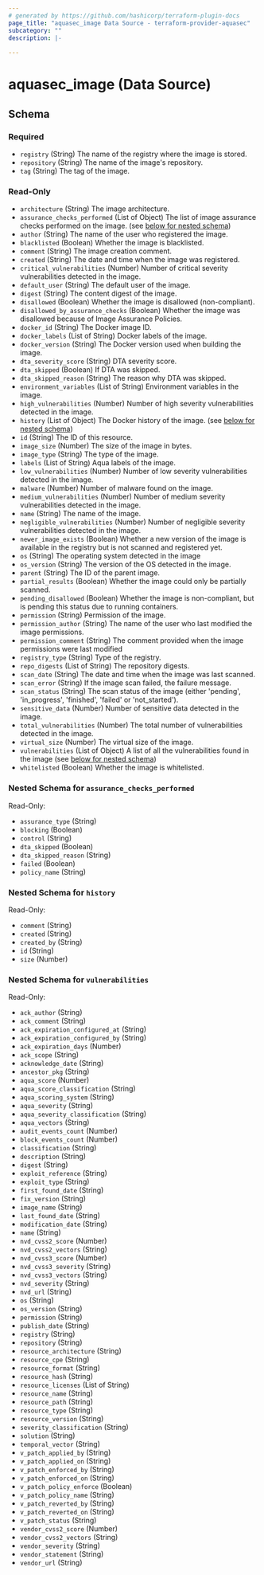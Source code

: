 ```yaml
---
# generated by https://github.com/hashicorp/terraform-plugin-docs
page_title: "aquasec_image Data Source - terraform-provider-aquasec"
subcategory: ""
description: |-
  
---
```


# aquasec_image (Data Source)





<!-- schema generated by tfplugindocs -->
## Schema

### Required

- `registry` (String) The name of the registry where the image is stored.
- `repository` (String) The name of the image's repository.
- `tag` (String) The tag of the image.

### Read-Only

- `architecture` (String) The image architecture.
- `assurance_checks_performed` (List of Object) The list of image assurance checks performed on the image. (see [below for nested schema](#nestedatt--assurance_checks_performed))
- `author` (String) The name of the user who registered the image.
- `blacklisted` (Boolean) Whether the image is blacklisted.
- `comment` (String) The image creation comment.
- `created` (String) The date and time when the image was registered.
- `critical_vulnerabilities` (Number) Number of critical severity vulnerabilities detected in the image.
- `default_user` (String) The default user of the image.
- `digest` (String) The content digest of the image.
- `disallowed` (Boolean) Whether the image is disallowed (non-compliant).
- `disallowed_by_assurance_checks` (Boolean) Whether the image was disallowed because of Image Assurance Policies.
- `docker_id` (String) The Docker image ID.
- `docker_labels` (List of String) Docker labels of the image.
- `docker_version` (String) The Docker version used when building the image.
- `dta_severity_score` (String) DTA severity score.
- `dta_skipped` (Boolean) If DTA was skipped.
- `dta_skipped_reason` (String) The reason why DTA was skipped.
- `environment_variables` (List of String) Environment variables in the image.
- `high_vulnerabilities` (Number) Number of high severity vulnerabilities detected in the image.
- `history` (List of Object) The Docker history of the image. (see [below for nested schema](#nestedatt--history))
- `id` (String) The ID of this resource.
- `image_size` (Number) The size of the image in bytes.
- `image_type` (String) The type of the image.
- `labels` (List of String) Aqua labels of the image.
- `low_vulnerabilities` (Number) Number of low severity vulnerabilities detected in the image.
- `malware` (Number) Number of malware found on the image.
- `medium_vulnerabilities` (Number) Number of medium severity vulnerabilities detected in the image.
- `name` (String) The name of the image.
- `negligible_vulnerabilities` (Number) Number of negligible severity vulnerabilities detected in the image.
- `newer_image_exists` (Boolean) Whether a new version of the image is available in the registry but is not scanned and registered yet.
- `os` (String) The operating system detected in the image
- `os_version` (String) The version of the OS detected in the image.
- `parent` (String) The ID of the parent image.
- `partial_results` (Boolean) Whether the image could only be partially scanned.
- `pending_disallowed` (Boolean) Whether the image is non-compliant, but is pending this status due to running containers.
- `permission` (String) Permission of the image.
- `permission_author` (String) The name of the user who last modified the image permissions.
- `permission_comment` (String) The comment provided when the image permissions were last modified
- `registry_type` (String) Type of the registry.
- `repo_digests` (List of String) The repository digests.
- `scan_date` (String) The date and time when the image was last scanned.
- `scan_error` (String) If the image scan failed, the failure message.
- `scan_status` (String) The scan status of the image (either 'pending', 'in_progress', 'finished', 'failed' or 'not_started').
- `sensitive_data` (Number) Number of sensitive data detected in the image.
- `total_vulnerabilities` (Number) The total number of vulnerabilities detected in the image.
- `virtual_size` (Number) The virtual size of the image.
- `vulnerabilities` (List of Object) A list of all the vulnerabilities found in the image (see [below for nested schema](#nestedatt--vulnerabilities))
- `whitelisted` (Boolean) Whether the image is whitelisted.

<a id="nestedatt--assurance_checks_performed"></a>
### Nested Schema for `assurance_checks_performed`

Read-Only:

- `assurance_type` (String)
- `blocking` (Boolean)
- `control` (String)
- `dta_skipped` (Boolean)
- `dta_skipped_reason` (String)
- `failed` (Boolean)
- `policy_name` (String)


<a id="nestedatt--history"></a>
### Nested Schema for `history`

Read-Only:

- `comment` (String)
- `created` (String)
- `created_by` (String)
- `id` (String)
- `size` (Number)


<a id="nestedatt--vulnerabilities"></a>
### Nested Schema for `vulnerabilities`

Read-Only:

- `ack_author` (String)
- `ack_comment` (String)
- `ack_expiration_configured_at` (String)
- `ack_expiration_configured_by` (String)
- `ack_expiration_days` (Number)
- `ack_scope` (String)
- `acknowledge_date` (String)
- `ancestor_pkg` (String)
- `aqua_score` (Number)
- `aqua_score_classification` (String)
- `aqua_scoring_system` (String)
- `aqua_severity` (String)
- `aqua_severity_classification` (String)
- `aqua_vectors` (String)
- `audit_events_count` (Number)
- `block_events_count` (Number)
- `classification` (String)
- `description` (String)
- `digest` (String)
- `exploit_reference` (String)
- `exploit_type` (String)
- `first_found_date` (String)
- `fix_version` (String)
- `image_name` (String)
- `last_found_date` (String)
- `modification_date` (String)
- `name` (String)
- `nvd_cvss2_score` (Number)
- `nvd_cvss2_vectors` (String)
- `nvd_cvss3_score` (Number)
- `nvd_cvss3_severity` (String)
- `nvd_cvss3_vectors` (String)
- `nvd_severity` (String)
- `nvd_url` (String)
- `os` (String)
- `os_version` (String)
- `permission` (String)
- `publish_date` (String)
- `registry` (String)
- `repository` (String)
- `resource_architecture` (String)
- `resource_cpe` (String)
- `resource_format` (String)
- `resource_hash` (String)
- `resource_licenses` (List of String)
- `resource_name` (String)
- `resource_path` (String)
- `resource_type` (String)
- `resource_version` (String)
- `severity_classification` (String)
- `solution` (String)
- `temporal_vector` (String)
- `v_patch_applied_by` (String)
- `v_patch_applied_on` (String)
- `v_patch_enforced_by` (String)
- `v_patch_enforced_on` (String)
- `v_patch_policy_enforce` (Boolean)
- `v_patch_policy_name` (String)
- `v_patch_reverted_by` (String)
- `v_patch_reverted_on` (String)
- `v_patch_status` (String)
- `vendor_cvss2_score` (Number)
- `vendor_cvss2_vectors` (String)
- `vendor_severity` (String)
- `vendor_statement` (String)
- `vendor_url` (String)


